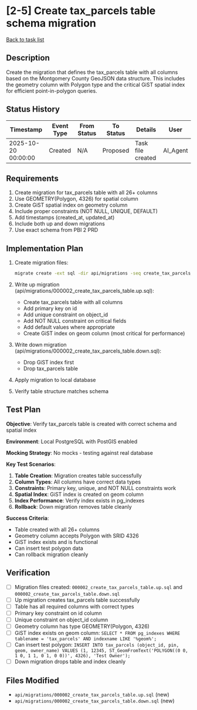 # [2-5] Create tax_parcels table schema migration

[Back to task list](./tasks.md)

## Description

Create the migration that defines the tax_parcels table with all columns based on the Montgomery County GeoJSON data structure. This includes the geometry column with Polygon type and the critical GiST spatial index for efficient point-in-polygon queries.

## Status History

| Timestamp | Event Type | From Status | To Status | Details | User |
|-----------|------------|-------------|-----------|---------|------|
| 2025-10-20 00:00:00 | Created | N/A | Proposed | Task file created | AI_Agent |

## Requirements

1. Create migration for tax_parcels table with all 26+ columns
2. Use GEOMETRY(Polygon, 4326) for spatial column
3. Create GiST spatial index on geometry column
4. Include proper constraints (NOT NULL, UNIQUE, DEFAULT)
5. Add timestamps (created_at, updated_at)
6. Include both up and down migrations
7. Use exact schema from PBI 2 PRD

## Implementation Plan

1. Create migration files:
   ```bash
   migrate create -ext sql -dir api/migrations -seq create_tax_parcels_table
   ```

2. Write up migration (api/migrations/000002_create_tax_parcels_table.up.sql):
   - Create tax_parcels table with all columns
   - Add primary key on id
   - Add unique constraint on object_id
   - Add NOT NULL constraint on critical fields
   - Add default values where appropriate
   - Create GiST index on geom column (most critical for performance)

3. Write down migration (api/migrations/000002_create_tax_parcels_table.down.sql):
   - Drop GiST index first
   - Drop tax_parcels table

4. Apply migration to local database
5. Verify table structure matches schema

## Test Plan

**Objective**: Verify tax_parcels table is created with correct schema and spatial index

**Environment**: Local PostgreSQL with PostGIS enabled

**Mocking Strategy**: No mocks - testing against real database

**Key Test Scenarios**:
1. **Table Creation**: Migration creates table successfully
2. **Column Types**: All columns have correct data types
3. **Constraints**: Primary key, unique, and NOT NULL constraints work
4. **Spatial Index**: GiST index is created on geom column
5. **Index Performance**: Verify index exists in pg_indexes
6. **Rollback**: Down migration removes table cleanly

**Success Criteria**:
- Table created with all 26+ columns
- Geometry column accepts Polygon with SRID 4326
- GiST index exists and is functional
- Can insert test polygon data
- Can rollback migration cleanly

## Verification

- [ ] Migration files created: `000002_create_tax_parcels_table.up.sql` and `000002_create_tax_parcels_table.down.sql`
- [ ] Up migration creates tax_parcels table successfully
- [ ] Table has all required columns with correct types
- [ ] Primary key constraint on id column
- [ ] Unique constraint on object_id column
- [ ] Geometry column has type GEOMETRY(Polygon, 4326)
- [ ] GiST index exists on geom column: `SELECT * FROM pg_indexes WHERE tablename = 'tax_parcels' AND indexname LIKE '%geom%';`
- [ ] Can insert test polygon: `INSERT INTO tax_parcels (object_id, pin, geom, owner_name) VALUES (1, 12345, ST_GeomFromText('POLYGON((0 0, 1 0, 1 1, 0 1, 0 0))', 4326), 'Test Owner');`
- [ ] Down migration drops table and index cleanly

## Files Modified

- `api/migrations/000002_create_tax_parcels_table.up.sql` (new)
- `api/migrations/000002_create_tax_parcels_table.down.sql` (new)

